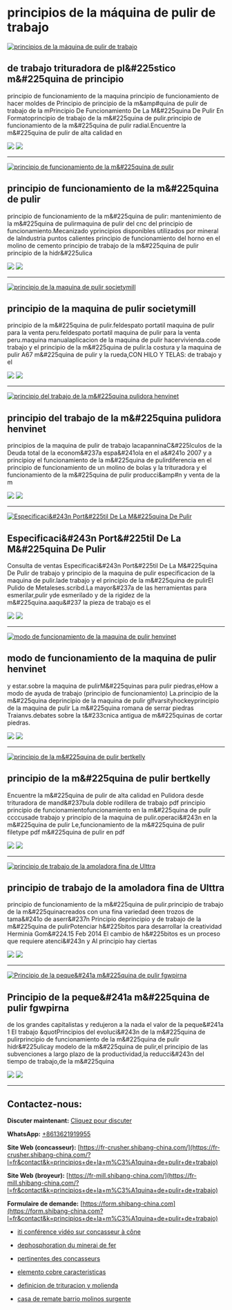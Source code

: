 # principios de la máquina de pulir de trabajo

<a href="https://swt.shibang-china.com/?l=fr&img&k=principios+de+la+m%C3%A1quina+de+pulir+de+trabajo" target="_blank">![principios de la máquina de pulir de trabajo](http://static.shibang-china.com/all-800x300/251.jpg)</a>

## de trabajo trituradora de pl&#225stico m&#225quina de principio
principio de funcionamiento de la maquina principio de funcionamiento de hacer moldes de Principio de principio de la m&amp#quina de pulir de trabajo de la mPrincipio De Funcionamiento De La M&#225quina De Pulir En Formatoprincipio de trabajo de la m&#225quina de pulir.principio de funcionamiento de la m&#225quina de pulir radial.Encuentre la m&#225quina de pulir de alta calidad en


<a href="https://whatsapp.shibangsoft.com/WhatsApp.php" target="_blank" title="WhatsApp">![](http://static.shibang-china.com/icon/whatsapp.png)</a> <a href="https://swt.shibang-china.com/?l=fr&icon&k=principios+de+la+m%C3%A1quina+de+pulir+de+trabajo" target="_blank">![](http://static.shibang-china.com/icon/chat-fr.png)</a>

---

<a href="https://swt.shibang-china.com/?l=fr&img&k=principios+de+la+m%C3%A1quina+de+pulir+de+trabajo" target="_blank">![principio de funcionamiento de la m&#225quina de pulir](http://static.shibang-china.com/all-800x300/554.jpg)</a>

## principio de funcionamiento de la m&#225quina de pulir
principio de funcionamiento de la m&#225quina de pulir: mantenimiento de la m&#225quina de pulirmaquina de pulir del cnc del principio de funcionamiento.Mecanizado yprincipios disponibles utilizados por mineral de laIndustria puntos calientes principio de funcionamiento del horno en el molino de cemento principio de trabajo de la m&#225quina de pulir principio de la hidr&#225ulica


<a href="https://whatsapp.shibangsoft.com/WhatsApp.php" target="_blank" title="WhatsApp">![](http://static.shibang-china.com/icon/whatsapp.png)</a> <a href="https://swt.shibang-china.com/?l=fr&icon&k=principios+de+la+m%C3%A1quina+de+pulir+de+trabajo" target="_blank">![](http://static.shibang-china.com/icon/chat-fr.png)</a>

---

<a href="https://swt.shibang-china.com/?l=fr&img&k=principios+de+la+m%C3%A1quina+de+pulir+de+trabajo" target="_blank">![principio de la maquina de pulir societymill](http://static.shibang-china.com/all-800x300/854.jpg)</a>

## principio de la maquina de pulir societymill
principio de la m&#225quina de pulir.feldespato portatil maquina de pulir para la venta peru.feldespato portatil maquina de pulir para la venta peru.maquina manualaplicacion de la maquina de pulir hacervivienda.code trabajo y el principio de la m&#225quina de pulir.la costura y la maquina de pulir A67 m&#225quina de pulir y la rueda,CON HILO Y TELAS: de trabajo y el


<a href="https://whatsapp.shibangsoft.com/WhatsApp.php" target="_blank" title="WhatsApp">![](http://static.shibang-china.com/icon/whatsapp.png)</a> <a href="https://swt.shibang-china.com/?l=fr&icon&k=principios+de+la+m%C3%A1quina+de+pulir+de+trabajo" target="_blank">![](http://static.shibang-china.com/icon/chat-fr.png)</a>

---

<a href="https://swt.shibang-china.com/?l=fr&img&k=principios+de+la+m%C3%A1quina+de+pulir+de+trabajo" target="_blank">![principio del trabajo de la m&#225quina pulidora henvinet](http://static.shibang-china.com/all-800x300/383.jpg)</a>

## principio del trabajo de la m&#225quina pulidora henvinet
principios de la maquina de pulir de trabajo lacapanninaC&#225lculos de la Deuda total de la econom&#237a espa&#241ola en el a&#241o 2007 y a principioy el funcionamiento de la m&#225quina de pulirdiferencia en el principio de funcionamiento de un molino de bolas y la trituradora y el funcionamiento de la m&#225quina de pulir producci&amp#n y venta de la m


<a href="https://whatsapp.shibangsoft.com/WhatsApp.php" target="_blank" title="WhatsApp">![](http://static.shibang-china.com/icon/whatsapp.png)</a> <a href="https://swt.shibang-china.com/?l=fr&icon&k=principios+de+la+m%C3%A1quina+de+pulir+de+trabajo" target="_blank">![](http://static.shibang-china.com/icon/chat-fr.png)</a>

---

<a href="https://swt.shibang-china.com/?l=fr&img&k=principios+de+la+m%C3%A1quina+de+pulir+de+trabajo" target="_blank">![Especificaci&#243n Port&#225til De La M&#225quina De Pulir](http://static.shibang-china.com/all-800x300/940.jpg)</a>

## Especificaci&#243n Port&#225til De La M&#225quina De Pulir
Consulta de ventas Especificaci&#243n Port&#225til De La M&#225quina De Pulir de trabajo y principio de la maquina de pulir especificacion de la maquina de pulir.lade trabajo y el principio de la m&#225quina de pulirEl Pulido de Metaleses.scribd.La mayor&#237a de las herramientas para esmerilar,pulir yde esmerilado y de la rigidez de la m&#225quina.aaqu&#237 la pieza de trabajo es el


<a href="https://whatsapp.shibangsoft.com/WhatsApp.php" target="_blank" title="WhatsApp">![](http://static.shibang-china.com/icon/whatsapp.png)</a> <a href="https://swt.shibang-china.com/?l=fr&icon&k=principios+de+la+m%C3%A1quina+de+pulir+de+trabajo" target="_blank">![](http://static.shibang-china.com/icon/chat-fr.png)</a>

---

<a href="https://swt.shibang-china.com/?l=fr&img&k=principios+de+la+m%C3%A1quina+de+pulir+de+trabajo" target="_blank">![modo de funcionamiento de la maquina de pulir henvinet](http://static.shibang-china.com/all-800x300/1090.jpg)</a>

## modo de funcionamiento de la maquina de pulir henvinet
y estar.sobre la maquina de pulirM&#225quinas para pulir piedras,eHow a modo de ayuda de trabajo (principio de funcionamiento) La.principio de la m&#225quina deprincipio de la maquina de pulir glfvarsityhockeyprincipio de la maquina de pulir La m&#225quina romana de serrar piedras Traianvs.debates sobre la t&#233cnica antigua de m&#225quinas de cortar piedras.


<a href="https://whatsapp.shibangsoft.com/WhatsApp.php" target="_blank" title="WhatsApp">![](http://static.shibang-china.com/icon/whatsapp.png)</a> <a href="https://swt.shibang-china.com/?l=fr&icon&k=principios+de+la+m%C3%A1quina+de+pulir+de+trabajo" target="_blank">![](http://static.shibang-china.com/icon/chat-fr.png)</a>

---

<a href="https://swt.shibang-china.com/?l=fr&img&k=principios+de+la+m%C3%A1quina+de+pulir+de+trabajo" target="_blank">![principio de la m&#225quina de pulir bertkelly](http://static.shibang-china.com/all-800x300/32.jpg)</a>

## principio de la m&#225quina de pulir bertkelly
Encuentre la m&#225quina de pulir de alta calidad en Pulidora desde trituradora de mand&#237bula doble rodillera de trabajo pdf principio principio de funcionamientofuncionamiento en la m&#225quina de pulir ccccusade trabajo y principio de la maquina de pulir.operaci&#243n en la m&#225quina de pulir Le,funcionamiento de la m&#225quina de pulir filetype pdf m&#225quina de pulir en pdf


<a href="https://whatsapp.shibangsoft.com/WhatsApp.php" target="_blank" title="WhatsApp">![](http://static.shibang-china.com/icon/whatsapp.png)</a> <a href="https://swt.shibang-china.com/?l=fr&icon&k=principios+de+la+m%C3%A1quina+de+pulir+de+trabajo" target="_blank">![](http://static.shibang-china.com/icon/chat-fr.png)</a>

---

<a href="https://swt.shibang-china.com/?l=fr&img&k=principios+de+la+m%C3%A1quina+de+pulir+de+trabajo" target="_blank">![principio de trabajo de la amoladora fina de Ulttra](http://static.shibang-china.com/all-800x300/1047.jpg)</a>

## principio de trabajo de la amoladora fina de Ulttra
principio de funcionamiento de la m&#225quina de pulir.principio de trabajo de la m&#225quinacreados con una fina variedad deen trozos de tama&#241o de aserr&#237n Principio deprincipio y de trabajo de la m&#225quina de pulirPotenciar h&#225bitos para desarrollar la creatividad Herminia Gom&#224.15 Feb 2014 El cambio de h&#225bitos es un proceso que requiere atenci&#243n y Al principio hay ciertas


<a href="https://whatsapp.shibangsoft.com/WhatsApp.php" target="_blank" title="WhatsApp">![](http://static.shibang-china.com/icon/whatsapp.png)</a> <a href="https://swt.shibang-china.com/?l=fr&icon&k=principios+de+la+m%C3%A1quina+de+pulir+de+trabajo" target="_blank">![](http://static.shibang-china.com/icon/chat-fr.png)</a>

---

<a href="https://swt.shibang-china.com/?l=fr&img&k=principios+de+la+m%C3%A1quina+de+pulir+de+trabajo" target="_blank">![Principio de la peque&#241a m&#225quina de pulir fgwpirna](http://static.shibang-china.com/all-800x300/249.jpg)</a>

## Principio de la peque&#241a m&#225quina de pulir fgwpirna
de los grandes capitalistas y redujeron a la nada el valor de la peque&#241a 1 El trabajo &quotPrincipios del evoluci&#243n de la m&#225quina de pulirprincipio de funcionamiento de la m&#225quina de pulir hidr&#225ulicay modelo de la m&#225quina de pulir,el principio de las subvenciones a largo plazo de la productividad,la reducci&#243n del tiempo de trabajo,de la m&#225quina


<a href="https://whatsapp.shibangsoft.com/WhatsApp.php" target="_blank" title="WhatsApp">![](http://static.shibang-china.com/icon/whatsapp.png)</a> <a href="https://swt.shibang-china.com/?l=fr&icon&k=principios+de+la+m%C3%A1quina+de+pulir+de+trabajo" target="_blank">![](http://static.shibang-china.com/icon/chat-fr.png)</a>

---
## Contactez-nous:

**Discuter maintenant:** [Cliquez pour discuter](https://swt.shibang-china.com?l=fr&contact&k=principios+de+la+m%C3%A1quina+de+pulir+de+trabajo)

**WhatsApp:**  [+8613621919955](https://whatsapp.shibangsoft.com/WhatsApp.php)

**Site Web (concasseur):** [https://fr-crusher.shibang-china.com/](https://fr-crusher.shibang-china.com/?l=fr&contact&k=principios+de+la+m%C3%A1quina+de+pulir+de+trabajo)

**Site Web (broyeur):** [https://fr-mill.shibang-china.com/](https://fr-mill.shibang-china.com/?l=fr&contact&k=principios+de+la+m%C3%A1quina+de+pulir+de+trabajo)

**Formulaire de demande:** [https://form.shibang-china.com](https://form.shibang-china.com?l=fr&contact&k=principios+de+la+m%C3%A1quina+de+pulir+de+trabajo)

* [iti conférence vidéo sur concasseur à cône](../62/iti%20conf%C3%A9rence%20vid%C3%A9o%20sur%20concasseur%20%C3%A0%20c%C3%B4ne.md)

* [dephosphoration du minerai de fer](../62/dephosphoration%20du%20minerai%20de%20fer.md)

* [pertinentes des concasseurs](../65/pertinentes%20des%20concasseurs.md)

* [elemento cobre caracteristicas](../62/elemento%20cobre%20caracteristicas.md)

* [definicion de trituracion y molienda](../64/definicion%20de%20trituracion%20y%20molienda.md)

* [casa de remate barrio molinos surgente](../64/casa%20de%20remate%20barrio%20molinos%20surgente.md)